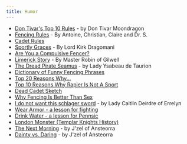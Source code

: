 ```yaml
---
title: Humor
---
```


* [Don Tivar's Top 10 Rules](tivar) - by Don Tivar Moondragon
* [Fencing Rules](suess) - By Antoine, Christian, Claire and Dr. S.
* [Cadet Rules](cadet-rules)
* [Sportly Graces](ten-commandments) - By Lord Kirk Dragomani
* [Are You a Compulsive Fencer?](compulsive)
* [Limerick Story](limerick) - By Master Robin of Gilwell
* [The Dread Pirate Seamus](seamus) - by Lady Ysabeau de Taurion
* [Dictionary of Funny Fencing Phrases](dictionary-of-fencing-phrases)
* [Top 20 Reasons Why...](top-20)
* [Top 10 Reasons Why Rapier Is Not A Sport](top-ten-reasons)
* [Dead Cadet Sketch](dead-cadet.htm)
* [Why Fencing Is Better Than Sex](better-than-sex)
* [I do not want this schlager sword](schlager-sword) - by Lady Caitlin Deirdre of Errelyn
* [Wear Armor - a lesson for fighting](wear-armor)
* [Drink Water - a lesson for Pennsic](drink-water)
* [London Monster (Templar Knights History)](templar)
* [The Next Morning](/images/Don_Scaly_and_the_Herald.jpg) - by J'zel of Ansteorra
* [Dainty vs. Daring](/images/Dainty_Daring.jpg) - by J'zel of Ansteorra
